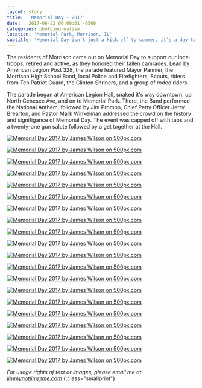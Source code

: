 ```yaml
---
layout: story
title:  'Memorial Day - 2017'
date:   2017-06-22 00:00:01 -0500
categories: photojournalism
location: 'Memorial Park, Morrison, IL'
subtitle: 'Memorial Day isn’t just a kick-off to summer, it’s a day to honor the fallen.'
---
```


The residents of Morrison came out on Memorial Day to support our local troops, retired and active, as they honored their fallen camrades. Lead by American Legion Post 328, the parade featured Mayor Pannier, the Morrison High School Band, local Police and Firefighters, Scouts, riders from Teh Patriot Guard, the Clinton Shriners, and a group of rodeo riders.

The parade began at American Legion Hall, snaked it's way downtown, up North Genesee Ave, and on to Memorial Park. There, the Band performed the National Anthem, followed by Jim Prombo, Chief Petty Officer Jerry Brearton, and Pastor Mark Winkelman addressed the crowd on the history and signifigance of Memorial Day. The event was capped off with taps and a twenty-one gun salute followed by a get together at the Hall.

<a class="link-five-hundred" href='https://500px.com/photo/216715001/memorial-day-2017-by-james-wilson' alt='Memorial Day 2017 by James Wilson on 500px.com'><img src='https://drscdn.500px.org/photo/216715001/m%3D900/1f78c3ebe4a0b44e28a88b11439dcdd6' alt='Memorial Day 2017 by James Wilson on 500px.com'></a>

<a class="link-five-hundred" href='https://500px.com/photo/216715013/memorial-day-2017-by-james-wilson' alt='Memorial Day 2017 by James Wilson on 500px.com'><img src='https://drscdn.500px.org/photo/216715013/m%3D900/e23ff1dce7b7945e6953d55cedd0fea1' alt='Memorial Day 2017 by James Wilson on 500px.com'></a>

<a class="link-five-hundred" href='https://500px.com/photo/216715025/memorial-day-2017-by-james-wilson' alt='Memorial Day 2017 by James Wilson on 500px.com'><img src='https://drscdn.500px.org/photo/216715025/m%3D900/6773c3dddab50224a985ce49158b1d46' alt='Memorial Day 2017 by James Wilson on 500px.com'></a>

<a class="link-five-hundred" href='https://500px.com/photo/216715031/memorial-day-2017-by-james-wilson' alt='Memorial Day 2017 by James Wilson on 500px.com'><img src='https://drscdn.500px.org/photo/216715031/m%3D900/c9814f51a315b121df1f495467f56850' alt='Memorial Day 2017 by James Wilson on 500px.com'></a>

<a class="link-five-hundred" href='https://500px.com/photo/216715039/memorial-day-2017-by-james-wilson' alt='Memorial Day 2017 by James Wilson on 500px.com'><img src='https://drscdn.500px.org/photo/216715039/m%3D900/a1210dfaf020735019c01c6332a58eb1' alt='Memorial Day 2017 by James Wilson on 500px.com'></a>

<a class="link-five-hundred" href='https://500px.com/photo/216715043/memorial-day-2017-by-james-wilson' alt='Memorial Day 2017 by James Wilson on 500px.com'><img src='https://drscdn.500px.org/photo/216715043/m%3D900/185a2d387641ae98fb0782068245c08a' alt='Memorial Day 2017 by James Wilson on 500px.com'></a>

<a class="link-five-hundred" href='https://500px.com/photo/216715049/memorial-day-2017-by-james-wilson' alt='Memorial Day 2017 by James Wilson on 500px.com'><img src='https://drscdn.500px.org/photo/216715049/m%3D900/90c3cb61663ff2af512af30dc80516ab' alt='Memorial Day 2017 by James Wilson on 500px.com'></a>

<a class="link-five-hundred" href='https://500px.com/photo/216715057/memorial-day-2017-by-james-wilson' alt='Memorial Day 2017 by James Wilson on 500px.com'><img src='https://drscdn.500px.org/photo/216715057/m%3D900/dd98100ed02a7f804db4064fadf85972' alt='Memorial Day 2017 by James Wilson on 500px.com'></a>

<a class="link-five-hundred" href='https://500px.com/photo/216715067/memorial-day-2017-by-james-wilson' alt='Memorial Day 2017 by James Wilson on 500px.com'><img src='https://drscdn.500px.org/photo/216715067/m%3D900/fb96516dede7ed61517901be298e5b35' alt='Memorial Day 2017 by James Wilson on 500px.com'></a>

<a class="link-five-hundred" href='https://500px.com/photo/216715071/memorial-day-2017-by-james-wilson' alt='Memorial Day 2017 by James Wilson on 500px.com'><img src='https://drscdn.500px.org/photo/216715071/m%3D900/b5cc37315975f4d1a83c68b20bf4e941' alt='Memorial Day 2017 by James Wilson on 500px.com'></a>

<a class="link-five-hundred" href='https://500px.com/photo/216715079/memorial-day-2017-by-james-wilson' alt='Memorial Day 2017 by James Wilson on 500px.com'><img src='https://drscdn.500px.org/photo/216715079/m%3D900/723be5b90a04002a615694dfd167a64e' alt='Memorial Day 2017 by James Wilson on 500px.com'></a>

<a class="link-five-hundred" href='https://500px.com/photo/216715083/memorial-day-2017-by-james-wilson' alt='Memorial Day 2017 by James Wilson on 500px.com'><img src='https://drscdn.500px.org/photo/216715083/m%3D900/aaf3c08fe0306ed6286f33969cd3e0bc' alt='Memorial Day 2017 by James Wilson on 500px.com'></a>

<a class="link-five-hundred" href='https://500px.com/photo/216715093/memorial-day-2017-by-james-wilson' alt='Memorial Day 2017 by James Wilson on 500px.com'><img src='https://drscdn.500px.org/photo/216715093/m%3D900/b3e2f18096c33fd3d4887e3b503bf928' alt='Memorial Day 2017 by James Wilson on 500px.com'></a>

<a class="link-five-hundred" href='https://500px.com/photo/216715097/memorial-day-2017-by-james-wilson' alt='Memorial Day 2017 by James Wilson on 500px.com'><img src='https://drscdn.500px.org/photo/216715097/m%3D900/2f038eb00292ac5b947c24b5a33a68d2' alt='Memorial Day 2017 by James Wilson on 500px.com'></a>

<a class="link-five-hundred" href='https://500px.com/photo/216715111/memorial-day-2017-by-james-wilson' alt='Memorial Day 2017 by James Wilson on 500px.com'><img src='https://drscdn.500px.org/photo/216715111/m%3D900/0f7df90eb75abb7a1cb02d3425b99f1d' alt='Memorial Day 2017 by James Wilson on 500px.com'></a>

<a class="link-five-hundred" href='https://500px.com/photo/216715101/memorial-day-2017-by-james-wilson' alt='Memorial Day 2017 by James Wilson on 500px.com'><img src='https://drscdn.500px.org/photo/216715101/m%3D900/c35888c6dd9377ecea9445aa02b4dae7' alt='Memorial Day 2017 by James Wilson on 500px.com'></a>

<a class="link-five-hundred" href='https://500px.com/photo/216715123/memorial-day-2017-by-james-wilson' alt='Memorial Day 2017 by James Wilson on 500px.com'><img src='https://drscdn.500px.org/photo/216715123/m%3D900/4dbacb0a91942698e0b135c5243a64bd' alt='Memorial Day 2017 by James Wilson on 500px.com'></a>

<a class="link-five-hundred" href='https://500px.com/photo/216715131/memorial-day-2017-by-james-wilson' alt='Memorial Day 2017 by James Wilson on 500px.com'><img src='https://drscdn.500px.org/photo/216715131/m%3D900/d7e3fff4c74fd9e019e804dca420e66a' alt='Memorial Day 2017 by James Wilson on 500px.com'></a>

<a class="link-five-hundred" href='https://500px.com/photo/216715135/memorial-day-2017-by-james-wilson' alt='Memorial Day 2017 by James Wilson on 500px.com'><img src='https://drscdn.500px.org/photo/216715135/m%3D900/c050ecc883b803f8adb72d096d236793' alt='Memorial Day 2017 by James Wilson on 500px.com'></a>

<a class="link-five-hundred" href='https://500px.com/photo/216715151/memorial-day-2017-by-james-wilson' alt='Memorial Day 2017 by James Wilson on 500px.com'><img src='https://drscdn.500px.org/photo/216715151/m%3D900/53b7fd4b13cc99c9bacbecd8ff268e04' alt='Memorial Day 2017 by James Wilson on 500px.com'></a>


_For usage rights of text or images, please email me at [jimmynotjim@me.com](mailto:jimmynotjim@me.com)_
{:class="smallprint"}

